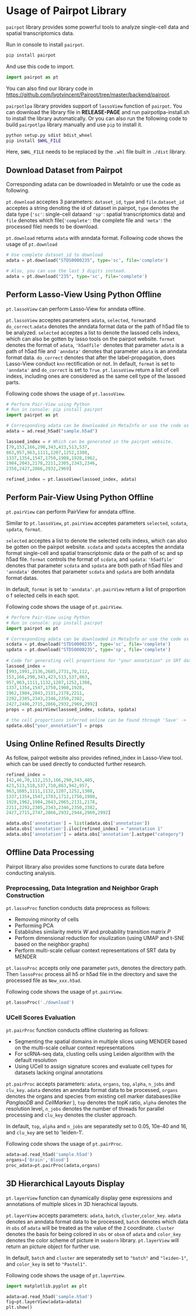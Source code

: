 # Usage of Pairpot Library
`pairpot` library provides some powerful tools to analyze single-cell data and spatial transcriptomics data.

Run in console to install `pairpot`.

```bash
pip install pairpot
```

And use this code to import.
```python
import pairpot as pt
```

You can also find our library code in https://github.com/lyotvincent/Pairpot/tree/master/backend/pairpot.

`pairpotlpa` library provides support of `lassoView` function of `pairpot`. You can download the library file in __RELEASE-PAGE__ and run pairpotlpa-install.sh to install the library automatically. Or you can also run the following code to build `pairpotlpa` library manually and use `pip` to install it.

```bash
python setup.py sdist bdist_wheel
pip install $WHL_FILE
```

Here, `$WHL_FILE` needs to be replaced by the `.whl` file built in `./dist` library.
<!-- import pairpotlpa as LPA -->

## Download Dataset from Pairpot

Corresponding adata can be downloaded in MetaInfo or use the code as following.

`pt.download` acceptes 3 parameters: `dataset_id`, `type` and `file`.`dataset_id` acceptes a string denoting the id of dataset in pairpot, `type` denotes the data type (`'sc'`: single-cell dataand `'sp'`: spatial transcriptomics data) and `file` denotes which file(`'complete'`: the complete file and `'meta'`: the processed file) needs to be download.

`pt.download` returns `adata` with anndata format. Following code shows the usage of `pt.download`
```python
# Use complete dataset_id to download
adata = pt.download("STDS0000235", type='sc', file='complete')

# Also, you can use the last 3 digits instead.
adata = pt.download("235", type='sc', file='complete')
```

## Perform Lasso-View Using Python Offline
`pt.lassoView` can perform Lasso-View for anndata offline.

`pt.lassoView` acceptes parameters `adata`, `selected`, `format`and `do_correct`.`adata` denotes the anndata format data or the path of h5ad file to be analyzed. `selected` acceptes a list to denote the lassoed cells indexs, which can also be gotten by lasso tools on the pairpot website. `format` denotes the format of `adata`, `'h5adfile'` denotes that parameter `adata` is a path of h5ad file and `'anndata'` denotes that parameter `adata` is an anndata format data.  `do_correct` denotes that after the label-propagation, does Lasso-View conduct `knn` rectification or not. In default, `format` is set to `'anndata'` and `do_correct` is set to `True`. `pt.lassoView` return a list of cell indexs, including ones are considered as the same cell type of the lassoed parts.

Following code shows the usage of `pt.lassoView`. 
```python
# Perform Pair-View using Python
# Run in console: pip install pairpot
import pairpot as pt

# Corresponding adata can be downloaded in MetaInfo or use the code as following.
adata = ad.read_h5ad("sample.h5ad")

lassoed_index = # Which can be generated in the pairpot website.
[70,153,166,290,343,423,513,537,
863,957,963,1111,1207,1252,1308,
1337,1354,1547,1750,1908,1928,1962,
1984,2043,2178,2211,2305,2343,2346,
2350,2427,2866,2932,2969]

refined_index = pt.lassoView(lassoed_index, adata)
```

## Perform Pair-View Using Python Offline
`pt.pairView` can perform PairView for anndata offline.

Similar to `pt.lassoView`, `pt.pairView` acceptes parameters `selected`, `scdata`, `spdata`, `format`. 

`selected` acceptes a list to denote the selected cells indexs, which can also be gotten on the pairpot website. `scdata` and `spdata` acceptes the anndata format single-cell and spatial transcriptomic data or the path of sc and sp h5ad file. `format` controls the format of `scdata`, and `spdata`: `'h5adfile'` denotes that parameter `scdata` and `spdata` are both path of h5ad files and `'anndata'` denotes that parameter `scdata` and `spdata` are both anndata format datas.

In default, `format` is set to `'anndata'`. `pt.pairView` return a list of proportion o f selected cells in each spot.

Following code shows the usage of `pt.pairView`. 
```python
# Perform Pair-View using Python
# Run in console: pip install pairpot
import pairpot as pt

# Corresponding adata can be downloaded in MetaInfo or use the code as following.
scdata = pt.download("STDS0000235", type='sc', file='complete')
spdata = pt.download("STDS0000235", type='sp', file='complete')
    
# Code for generating cell proportions for "your annotation" in SRT data offline
lassoed_index = 
[993,1991,2136,2685,2731,70,112,
153,166,290,343,423,513,537,863,
957,963,1111,1132,1207,1252,1308,
1337,1354,1547,1750,1908,1928,
1962,1984,2043,2131,2178,2211,
2292,2305,2343,2346,2350,2382,
2427,2486,2715,2866,2932,2969,2992]
props = pt.pairView(lassoed_index, scdata, spdata)

# the cell proportions inferred online can be found through 'Save' -> 'JSON'.
spdata.obs["your_annotation"] = props
```
## Using Online Refined Results Directly
As follow, pairpot website also provides refined_index in Lasso-View tool. which can be used directly to conducted further research.

```python
refined_index = 
[42,46,70,112,153,166,290,343,405,
423,513,518,537,710,863,942,957,
963,1085,1111,1132,1207,1252,1308,
1337,1354,1547,1703,1712,1750,1908,
1928,1962,1984,2043,2065,2131,2178,
2211,2292,2305,2343,2346,2350,2382,
2427,2715,2747,2866,2932,2944,2969,2992]

adata.obs['annotation'] = list(adata.obs['annotation'])
adata.obs['annotation'].iloc[refined_index] = "annotation 1"
adata.obs['annotation'] = adata.obs['annotation'].astype("category")
```
## Offline Data Processing
Pairpot library also provides some functions to curate data before conducting analysis.
### Preprocessing, Data Integration and Neighbor Graph Construction
`pt.lassoProc` function conducts data preprocess as follows:
- Removing minority of cells 
- Performing PCA
- Establishes similarity metrix $W$ and probability transition matrix $P$
- Perform dimensional reduction for visulization (using UMAP and t-SNE based on the neighbor graphs)
- Perform multi-scale celluar context representations of SRT data by MENDER

`pt.lassoProc` accepts only one parameter `path`, denotes the directory path. Then `lassoProc` process all h5 or h5ad file in the directory and save the processed file as `New_xxx.h5ad`.

Following code shows the usage of `pt.pairView`. 
```python
pt.lassoProc('./download')
```

### UCell Scores Evaluation
`pt.pairProc` function conducts offline clustering as follows:
- Segmenting the spatial domains in multiple slices using MENDER based on the multi-scale celluar context representations
- For scRNA-seq data, clusting cells using Leiden algorithm with the default resolution
- Using UCell to assign signature scores and evaluate cell types for datasets lacking original annotations

`pt.pairProc` accepts parameters: `adata`, `organs`, `top`, `alpha`, `n_jobs` and `clu_key`. `adata` denotes an anndata format data to be processed, `organs` denotes the organs and species from existing cell marker databases(like _PanglaoDB_ and _CellMarker_ ), `top` denotes the topK ratio, `alpha` denotes the resolution level, `n_jobs` denotes the number of threads for parallel processing and `clu_key` denotes the cluster approach.

In default, `top`, `alpha` and `n_jobs` are separatedly set to 0.05, 10e-40 and 16, and `clu_key` are set to  'leiden-1'.

Following code shows the usage of `pt.pairProc`. 
```python
adata=ad.read_h5ad('sample.h5ad')
organs=['Brain','Blood']
proc_adata=pt.pairProc(adata,organs)
```

## 3D Hierarchical Layouts Display
`pt.layerView` function can dynamically display gene expressions and annotations of multiple slices in 3D hierachical layouts.

`pt.layerView` accepts parameters: `adata`, `batch`, `cluster`,`color_key`. `adata` denotes an anndata format data to be processed, `batch` denotes which data in `obs` of `adata` will be treated as the value of the `Z` coordinate. `cluster` denotes the basis for being colored in `obs` or `obsm` of `adata` and `color_key` denotes the color scheme of picture in `seaborn` library. `pt.layerView` will return an picture object for further use.

In default, `batch` and `cluster` are seperatedly set to `"batch"` and `"leiden-1"`, and `color_key` is set to `"Pastel1"`.

Following code shows the usage of `pt.layerView`.
```python
import matplotlib.pyplot as plt

adata=ad.read_h5ad('sample.h5ad')
fig=pt.layerView(adata=adata)
plt.show()
```